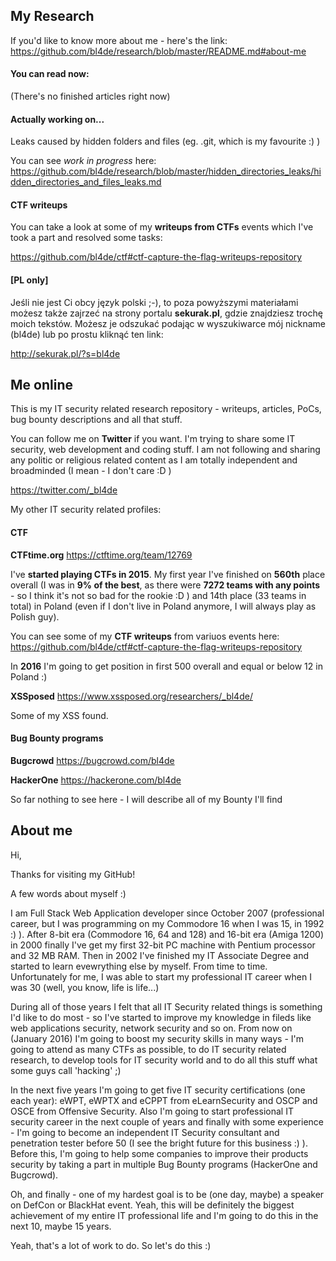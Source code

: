 
## My Research

If you'd like to know more about me - here's the link: https://github.com/bl4de/research/blob/master/README.md#about-me


#### You can read now:

(There's no finished articles right now)


#### Actually working on...

Leaks caused by hidden folders and files (eg. .git, which is my favourite :) )

You can see _work in progress_ here: https://github.com/bl4de/research/blob/master/hidden_directories_leaks/hidden_directories_and_files_leaks.md

#### CTF writeups

You can take a look at some of my **writeups from CTFs** events which I've took a part and resolved some tasks:

https://github.com/bl4de/ctf#ctf-capture-the-flag-writeups-repository

#### [PL only]

Jeśli nie jest Ci obcy język polski ;-), to poza powyższymi materiałami możesz także zajrzeć na strony portalu **sekurak.pl**, gdzie znajdziesz trochę moich tekstów.
Możesz je odszukać podając w wyszukiwarce mój nickname (bl4de) lub po prostu kliknąć ten link:

http://sekurak.pl/?s=bl4de





## Me online

This is my IT security related research repository - writeups, articles, PoCs, bug bounty descriptions and all that stuff.

You can follow me on **Twitter** if you want. I'm trying to share some IT security, web development and coding stuff. I am not following and sharing any politic or religious related content as I am totally independent and broadminded (I mean - I don't care :D )

https://twitter.com/_bl4de


My other IT security related profiles:

#### CTF

**CTFtime.org**		  https://ctftime.org/team/12769

I've **started playing CTFs in 2015**. My first year I've finished on **560th** place overall (I was in **9% of the best**, as there were **7272 teams with any points** - so I think it's not so bad for the rookie :D ) and 14th place (33 teams in total) in Poland (even if I don't live in Poland anymore, I will always play as Polish guy).

You can see some of my **CTF writeups** from variuos events here: https://github.com/bl4de/ctf#ctf-capture-the-flag-writeups-repository

In **2016** I'm going to get position in first 500 overall and equal or below 12 in Poland :)



**XSSposed**       https://www.xssposed.org/researchers/_bl4de/

Some of my XSS found.


#### Bug Bounty programs

**Bugcrowd**		    https://bugcrowd.com/bl4de

**HackerOne**		  https://hackerone.com/bl4de

So far nothing to see here - I will describe all of my Bounty I'll find 


## About me

Hi,

Thanks for visiting my GitHub!

A few words about myself :)

I am Full Stack Web Application developer since October 2007 (professional career, but I was programming on my Commodore 16 when I was 15, in 1992 :) ). After 8-bit era (Commodore 16, 64 and 128) and 16-bit era (Amiga 1200) in 2000 finally I've get my first 32-bit PC machine with Pentium processor and 32 MB RAM. Then in 2002 I've finished my IT Associate Degree and started to learn evewrything else by myself. From time to time.
Unfortunately for me, I was able to start my professional IT career when I was 30 (well, you know, life is life...)


During all of those years I felt that all IT Security related things is something I'd like to do most - so I've started to improve my knowledge in fileds like web applications security, network security and so on. From now on (January 2016) I'm going to boost my security skills in many ways - I'm going to attend as many CTFs as possible, to do IT security related research, to develop tools for IT security world and to do all this stuff what some guys call 'hacking' ;)


In the next five years I'm going to get five IT security certifications (one each year): eWPT, eWPTX and eCPPT from eLearnSecurity and OSCP and OSCE from Offensive Security. Also I'm going to start professional IT security career in the next couple of years and finally with some experience - I'm going to become an independent IT Security consultant and penetration tester before 50 (I see the bright future for this business :) ).
Before this, I'm going to help some companies to improve their products security by taking a part in multiple Bug Bounty programs (HackerOne and Bugcrowd). 


Oh, and finally - one of my hardest goal is to be (one day, maybe) a speaker on DefCon or BlackHat event. Yeah, this will be definitely the biggest achievement of my entire IT professional life and I'm going to do this in the next 10, maybe 15 years.


Yeah, that's a lot of work to do. So let's do this :)


